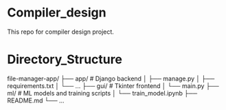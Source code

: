 # Compiler_design
This repo for compiler design project.

# Directory_Structure

file-manager-app/
├── app/                # Django backend
│   ├── manage.py
│   ├── requirements.txt
│   └── ...
├── gui/                # Tkinter frontend
│   └── main.py
├── ml/                 # ML models and training scripts
│   └── train_model.ipynb
├── README.md
└── ...
